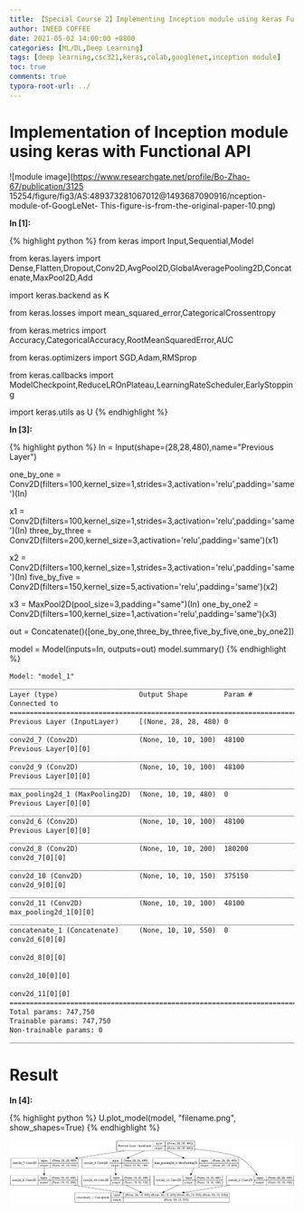 ```yaml
---
title: 【Special Course 2】Implementing Inception module using keras Functional API
author: INEED COFFEE
date: 2021-05-02 14:00:00 +0800
categories: [ML/DL,Deep Learning]
tags: [deep learning,csc321,keras,colab,googlenet,inception module]
toc: true
comments: true
typora-root-url: ../
---
```

# Implementation of Inception module using keras with Functional API
![module image](https://www.researchgate.net/profile/Bo-Zhao-67/publication/3125
15254/figure/fig3/AS:489373281067012@1493687090916/nception-module-of-GoogLeNet-
This-figure-is-from-the-original-paper-10.png) 

**In [1]:**

{% highlight python %}
from keras import Input,Sequential,Model

from keras.layers import Dense,Flatten,Dropout,Conv2D,AvgPool2D,GlobalAveragePooling2D,Concatenate,MaxPool2D,Add

import keras.backend as K

from keras.losses import mean_squared_error,CategoricalCrossentropy

from keras.metrics import Accuracy,CategoricalAccuracy,RootMeanSquaredError,AUC

from keras.optimizers import SGD,Adam,RMSprop

from keras.callbacks import ModelCheckpoint,ReduceLROnPlateau,LearningRateScheduler,EarlyStopping

import keras.utils as U
{% endhighlight %}

**In [3]:**

{% highlight python %}
In = Input(shape=(28,28,480),name="Previous Layer")

one_by_one = Conv2D(filters=100,kernel_size=1,strides=3,activation='relu',padding='same')(In)

x1 = Conv2D(filters=100,kernel_size=1,strides=3,activation='relu',padding='same')(In)
three_by_three = Conv2D(filters=200,kernel_size=3,activation='relu',padding='same')(x1)

x2 = Conv2D(filters=100,kernel_size=1,strides=3,activation='relu',padding='same')(In)
five_by_five = Conv2D(filters=150,kernel_size=5,activation='relu',padding='same')(x2)

x3 = MaxPool2D(pool_size=3,padding="same")(In)
one_by_one2 = Conv2D(filters=100,kernel_size=1,activation='relu',padding='same')(x3)

out = Concatenate()([one_by_one,three_by_three,five_by_five,one_by_one2])

model = Model(inputs=In, outputs=out)
model.summary()
{% endhighlight %}

    Model: "model_1"
    __________________________________________________________________________________________________
    Layer (type)                    Output Shape         Param #     Connected to                     
    ==================================================================================================
    Previous Layer (InputLayer)     [(None, 28, 28, 480) 0                                            
    __________________________________________________________________________________________________
    conv2d_7 (Conv2D)               (None, 10, 10, 100)  48100       Previous Layer[0][0]             
    __________________________________________________________________________________________________
    conv2d_9 (Conv2D)               (None, 10, 10, 100)  48100       Previous Layer[0][0]             
    __________________________________________________________________________________________________
    max_pooling2d_1 (MaxPooling2D)  (None, 10, 10, 480)  0           Previous Layer[0][0]             
    __________________________________________________________________________________________________
    conv2d_6 (Conv2D)               (None, 10, 10, 100)  48100       Previous Layer[0][0]             
    __________________________________________________________________________________________________
    conv2d_8 (Conv2D)               (None, 10, 10, 200)  180200      conv2d_7[0][0]                   
    __________________________________________________________________________________________________
    conv2d_10 (Conv2D)              (None, 10, 10, 150)  375150      conv2d_9[0][0]                   
    __________________________________________________________________________________________________
    conv2d_11 (Conv2D)              (None, 10, 10, 100)  48100       max_pooling2d_1[0][0]            
    __________________________________________________________________________________________________
    concatenate_1 (Concatenate)     (None, 10, 10, 550)  0           conv2d_6[0][0]                   
                                                                     conv2d_8[0][0]                   
                                                                     conv2d_10[0][0]                  
                                                                     conv2d_11[0][0]                  
    ==================================================================================================
    Total params: 747,750
    Trainable params: 747,750
    Non-trainable params: 0
    __________________________________________________________________________________________________

 

# Result 

**In [4]:**

{% highlight python %}
U.plot_model(model, "filename.png", show_shapes=True)
{% endhighlight %}




![png](/assets/notebooks/tmp_4_0.png) 


